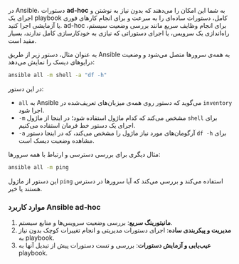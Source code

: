 در Ansible، دستورات **ad-hoc** به شما این امکان را می‌دهند که بدون نیاز به نوشتن و اجرای یک playbook کامل، دستورات ساده‌ای را به سرعت و برای انجام کارهای فوری یا آزمایشی اجرا کنید. ad-hoc برای انجام وظایف سریع مانند بررسی وضعیت سیستم، راه‌اندازی یک سرویس، یا اجرای دستوراتی که نیازی به خودکارسازی کامل ندارند، بسیار مفید است. 

به عنوان مثال، دستور زیر از طریق Ansible به همه‌ی سرورها متصل می‌شود و وضعیت درایوهای دیسک را نمایش می‌دهد:

```bash
ansible all -m shell -a "df -h"
```

در این دستور:

- `all` به Ansible می‌گوید که دستور روی همه‌ی میزبان‌های تعریف‌شده در `inventory` اجرا شود.
- `-m` مشخص می‌کند که کدام ماژول استفاده شود؛ در اینجا از ماژول `shell` برای اجرای یک دستور خط فرمان استفاده می‌کنیم.
- `-a` آرگومان‌های مورد نیاز ماژول را مشخص می‌کند، که در اینجا دستور `df -h` برای مشاهده وضعیت دیسک است.

مثال دیگری برای بررسی دسترسی و ارتباط با همه سرورها:

```bash
ansible all -m ping
```

این دستور از ماژول `ping` استفاده می‌کند و بررسی می‌کند که آیا سرورها در دسترس هستند یا خیر.

### موارد کاربرد Ansible ad-hoc
1. **مانیتورینگ سریع**: بررسی وضعیت سرویس‌ها و منابع سیستم.
2. **مدیریت و پیکربندی ساده**: اجرای دستورات مدیریتی و انجام تغییرات کوچک بدون نیاز به playbook.
3. **عیب‌یابی و آزمایش دستورات**: بررسی و تست دستورات پیش از تبدیل آنها به playbook.

